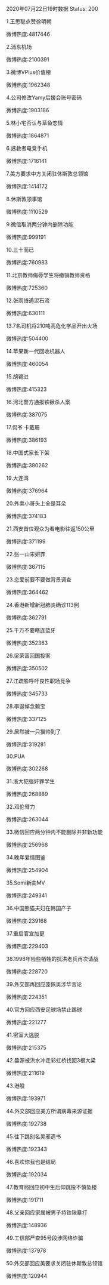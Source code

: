 2020年07月22日19时数据
Status: 200

1.王思聪点赞徐明朝

微博热度:4817446

2.浦东机场

微博热度:2100391

3.微博VPlus价值榜

微博热度:1962348

4.公司修改Yamy后援会账号密码

微博热度:1903186

5.林小宅否认与草鱼恋情

微博热度:1864871

6.拯救者电竞手机

微博热度:1716141

7.美方要求中方关闭驻休斯敦总领馆

微博热度:1414172

8.休斯敦领事馆

微博热度:1110529

9.微信取消两分钟内删除功能

微博热度:999191

10.三十而已

微博热度:760983

11.北京教师侮辱学生将撤销教师资格

微博热度:725360

12.张雨绮遇泥石流

微博热度:630111

13.7名司机将210吨高危化学品开出火场

微博热度:504400

14.苹果新一代回收机器人

微博热度:460054

15.胡锡进

微博热度:415323

16.河北警方通报铁锹杀人案

微博热度:387075

17.侃爷 卡戴珊

微博热度:386193

18.中国式家长下架

微博热度:380262

19.大连湾

微博热度:376964

20.外卖小哥头上全是耳朵

微博热度:374183

21.西安首位观众为看电影往返150公里

微博热度:371199

22.张一山宋妍霏

微博热度:367115

23.恋爱前要不要做背景调查

微博热度:364462

24.香港新增新冠肺炎确诊113例

微博热度:362791

25.千万不要瞎连蓝牙

微博热度:352363

26.梁荣富回国投案

微博热度:350502

27.江疏影呼吁良性职场竞争

微博热度:345733

28.李诞悼念赖宝

微博热度:337125

29.居然被一只猫帅到了

微博热度:319281

30.PUA

微博热度:302268

31.浙大犯强奸罪学生

微博热度:268889

32.邓伦臂力

微博热度:263044

33.微信回应两分钟内不能删除并非新功能

微博热度:256968

34.晚年爱情图鉴

微博热度:254904

35.Somi新曲MV

微博热度:249341

36.中国熊猫夫妇在韩国产子

微博热度:239168

37.重启官宣加更

微博热度:229403

38.1998年险些牺牲的抗洪老兵再次请战

微博热度:228720

39.外交部再回应蓬佩奥涉华言论

微博热度:224351

40.官方回应西安足球场禁止踢球

微博热度:221277

41.密室大逃脱

微博热度:215375

42.婺源被洪水冲走彩虹桥找回3根大梁

微博热度:211619

43.港股

微博热度:193971

44.外交部回应美方所谓病毒来源证据

微博热度:192738

45.往下跳别名吴邪遗书

微博热度:192343

46.喜欢你我也是结局

微博热度:192034

47.教育局回应初中生后仰跳投不慎坠楼

微博热度:191711

48.父亲回应家属被男子持铁锹暴打

微博热度:148936

49.工信部严查95号段涉网络诈骗

微博热度:137978

50.外交部回应美要求关闭驻休斯敦总领馆

微博热度:120944

